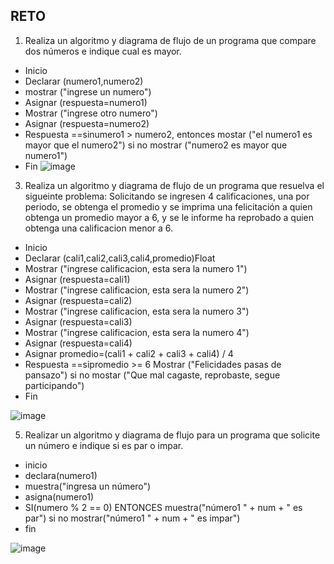 ## RETO
1. Realiza un algoritmo y diagrama de flujo de un programa que compare dos números e indique cual es mayor.

* Inicio
* Declarar (numero1,numero2)
* mostrar ("ingrese un numero")
* Asignar (respuesta=numero1)
* Mostrar ("ingrese otro numero")
* Asignar (respuesta=numero2)
* Respuesta ==sinumero1 > numero2, entonces mostar ("el numero1 es mayor que el numero2") si no mostrar ("numero2 es mayor que numero1")
* Fin
![image](https://user-images.githubusercontent.com/101655295/158850506-c8015920-693c-42d2-878d-d23fab1b8732.png)

3. Realiza un algoritmo y diagrama de flujo de un programa que resuelva el sigueinte problema: Solicitando se ingresen 4 calificaciones, una por periodo, se obtenga el promedio y se imprima una felicitación a quien obtenga un promedio mayor a 6, y se le informe ha reprobado a quien obtenga una calificacion menor a 6.

* Inicio 
* Declarar (cali1,cali2,cali3,cali4,promedio)Float
* Mostrar ("ingrese calificacion, esta sera la numero 1")
* Asignar (respuesta=cali1)
* Mostrar ("ingrese calificacion, esta sera la numero 2")
* Asignar (respuesta=cali2)
* Mostrar ("ingrese calificacion, esta sera la numero 3")
* Asignar (respuesta=cali3)
* Mostrar ("ingrese calificacion, esta sera la numero 4")
* Asignar (respuesta=cali4)
* Asignar promedio=(cali1 + cali2 + cali3 + cali4) / 4
* Respuesta ==sipromedio >= 6 Mostrar ("Felicidades pasas de pansazo") si no mostar ("Que mal cagaste, reprobaste, segue participando")
* Fin

![image](https://user-images.githubusercontent.com/101655295/158857706-fa99432a-8f8a-40a1-a178-855d62f337db.png)

5. Realizar un algoritmo y diagrama de flujo para un programa que solicite un número e indique si es par o impar.

* inicio
* declara(numero1)
* muestra("ingresa un número")
* asigna(numero1)
* SI(numero % 2 == 0) ENTONCES muestra("número1 " + num + " es par") si no mostrar("número1 " + num + " es impar") 
* fin

![image](https://user-images.githubusercontent.com/101655295/159038553-c6cdc4b1-6b1c-44e4-a137-8a157d6cf06f.png)

